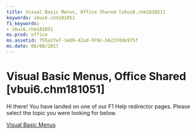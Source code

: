 ```yaml
---
title: Visual Basic Menus, Office Shared [vbui6.chm181051]
keywords: vbui6.chm181051
f1_keywords:
- vbui6.chm181051
ms.prod: office
ms.assetid: 755a2fe7-1eb9-42ad-978c-b6237dde975f
ms.date: 06/08/2017
---
```



# Visual Basic Menus, Office Shared [vbui6.chm181051]

Hi there! You have landed on one of our F1 Help redirector pages. Please select the topic you were looking for below.

[Visual Basic Menus](http://msdn.microsoft.com/library/0969ca06-c1a2-dbe6-abca-a0678a9878b8%28Office.15%29.aspx)

